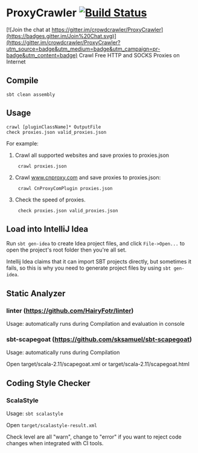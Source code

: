 # ProxyCrawler [![Build Status](https://travis-ci.org/crowdcrawler/ProxyCrawler.png)](https://travis-ci.org/crowdcrawler/ProxyCrawler)

[![Join the chat at https://gitter.im/crowdcrawler/ProxyCrawler](https://badges.gitter.im/Join%20Chat.svg)](https://gitter.im/crowdcrawler/ProxyCrawler?utm_source=badge&utm_medium=badge&utm_campaign=pr-badge&utm_content=badge)
Crawl Free HTTP and SOCKS Proxies on Internet


## Compile

    sbt clean assembly

## Usage

    crawl [pluginClassName]* OutputFile
    check proxies.json valid_proxies.json
    
For example:

1. Crawl all supported websites and save proxies to proxies.json

        crawl proxies.json
        
2. Crawl www.cnproxy.com and save proxies to proxies.json:

		crawl CnProxyComPlugin proxies.json
		
3. Check the speed of proxies.

		check proxies.json valid_proxies.json

## Load into IntelliJ Idea

Run `sbt gen-idea` to create Idea project files, and click `File->Open...` to open the project's root folder then you're all set.

Intellij Idea claims that it can import SBT projects directly, but sometimes it fails, so this is why you need to generate project files by using `sbt gen-idea`.

## Static Analyzer

### linter (https://github.com/HairyFotr/linter)

Usage: automatically runs during Compilation and evaluation in console

### sbt-scapegoat (https://github.com/sksamuel/sbt-scapegoat)

Usage: automatically runs during Compilation

Open target/scala-2.11/scapegoat.xml or target/scala-2.11/scapegoat.html

## Coding Style Checker

### ScalaStyle

Usage: ```sbt scalastyle```

Open `target/scalastyle-result.xml`

Check level are all "warn", change to "error" if you want to reject code changes when integrated with CI tools.